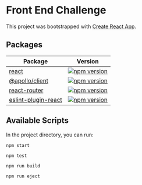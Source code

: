 # Front End Challenge

This project was bootstrapped with [Create React App](https://github.com/facebook/create-react-app).

## Packages

| Package | Version
----------|--------
[react](https://www.npmjs.com/package/react) | [![npm version](https://img.shields.io/npm/v/react.svg?style=flat)](https://www.npmjs.com/package/react)
[@apollo/client](https://www.npmjs.com/package/@apollo/client) | [![npm version](https://badge.fury.io/js/%40apollo%2Fclient.svg)](https://www.npmjs.com/package/@apollo/client)
[react-router](https://www.npmjs.com/package/react-router) | [![npm version](https://img.shields.io/npm/v/react-router?style=flat-square)](https://www.npmjs.com/package/react-router)
[eslint-plugin-react](https://www.npmjs.com/package/eslint-plugin-react) | [![npm version](https://img.shields.io/npm/v/eslint-plugin-react)](https://www.npmjs.com/package/eslint-plugin-react)


## Available Scripts

In the project directory, you can run:

```
npm start

npm test

npm run build

npm run eject
```

